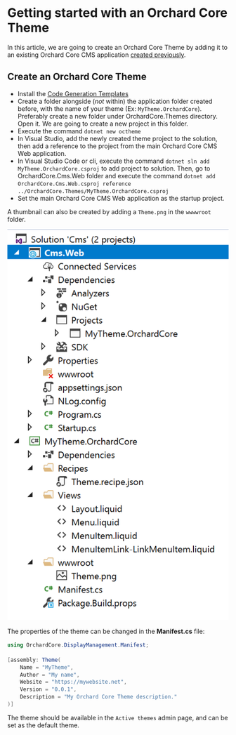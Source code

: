 # Getting started with an Orchard Core Theme

In this article, we are going to create an Orchard Core Theme by adding it to an existing Orchard Core CMS application [created previously](../).

## Create an Orchard Core Theme

- Install the [Code Generation Templates](../templates/) 
- Create a folder alongside (*not* within) the application folder created before, with the name of your theme (Ex: `MyTheme.OrchardCore`). Preferably create a new folder under OrchardCore.Themes directory. Open it. We are going to create a new project in this folder. 
- Execute the command `dotnet new octheme`
- In Visual Studio, add the newly created theme project to the solution, then add a reference to the project from the main Orchard Core CMS Web application.
- In Visual Studio Code or cli, execute the command `dotnet sln add MyTheme.OrchardCore.csproj` to add project to solution. Then, go to OrchardCore.Cms.Web folder and execute the command `dotnet add OrchardCore.Cms.Web.csproj reference ../OrchardCore.Themes/MyTheme.OrchardCore.csproj`
- Set the main Orchard Core CMS Web application as the startup project.

A thumbnail can also be created by adding a `Theme.png` in the `wwwwroot` folder.

![image](assets/MyTheme.png)

The properties of the theme can be changed in the __Manifest.cs__ file:

```csharp
using OrchardCore.DisplayManagement.Manifest;

[assembly: Theme(
    Name = "MyTheme",
    Author = "My name",
    Website = "https://mywebsite.net",
    Version = "0.0.1",
    Description = "My Orchard Core Theme description."
)]
```

The theme should be available in the `Active themes` admin page, and can be set as the default theme.

